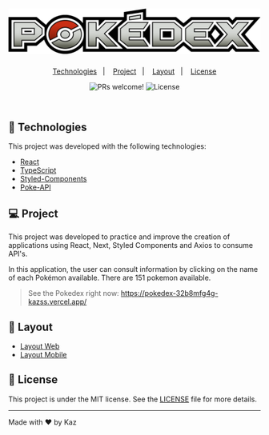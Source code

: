 <h1 align="center">
    <img alt="Pokedex" title="Pokedex" src=".github/logo.png" />
</h1>

<p align="center">
  <a href="#-Technologies">Technologies</a>&nbsp;&nbsp;&nbsp;|&nbsp;&nbsp;&nbsp;
  <a href="#-Project">Project</a>&nbsp;&nbsp;&nbsp;|&nbsp;&nbsp;&nbsp;
  <a href="#-Layout">Layout</a>&nbsp;&nbsp;&nbsp;|&nbsp;&nbsp;&nbsp;
  <a href="#memo-License">License</a>
</p>

<p align="center">
 <img src="https://img.shields.io/static/v1?label=PRs&message=welcome&color=15C3D6&labelColor=000000" alt="PRs welcome!"/>

  <img alt="License" src="https://img.shields.io/static/v1?label=license&message=MIT&color=15C3D6&labelColor=000000">
</p>

<br>

## 🚀 Technologies

This project was developed with the following technologies:

- [React](https://reactjs.org)
- [TypeScript](https://www.typescriptlang.org/)
- [Styled-Components](https://styled-components.com/)
- [Poke-API](https://pokeapi.co/)

## 💻 Project

This project was developed to practice and improve the creation of applications using React, Next, Styled Components and Axios to consume API's.

In this application, the user can consult information by clicking on the name of each Pokémon available.
There are 151 pokemon available.

> See the Pokedex right now: https://pokedex-32b8mfg4g-kazss.vercel.app/

## 🔖 Layout

- [Layout Web](https://i.postimg.cc/Ssq0QyJq/image.png)
- [Layout Mobile](https://i.postimg.cc/xj6rYVYD/image.png)

## :memo: License

This project is under the MIT license. See the [LICENSE](LICENSE.md) file for more details.

---

Made with ♥ by Kaz
